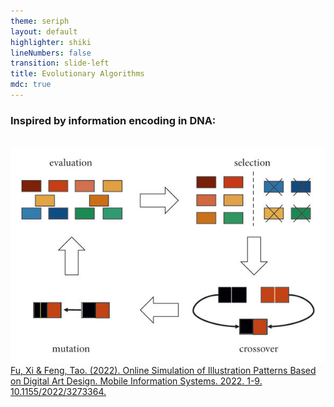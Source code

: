 ```yaml
---
theme: seriph
layout: default
highlighter: shiki
lineNumbers: false
transition: slide-left
title: Evolutionary Algorithms
mdc: true
---
```


<Titler title="Genetic Algorithms" page="8"/>


### Inspired by information encoding in DNA:
<br/>
<img src="/Genetic-algorithm-flow.png" class="h-[65%] rounded">
<a href="https://www.researchgate.net/figure/Genetic-algorithm-flow_fig3_362819509" class="pt-3" >Fu, Xi & Feng, Tao. (2022). Online Simulation of Illustration Patterns Based on Digital Art Design. Mobile Information Systems. 2022. 1-9. 10.1155/2022/3273364. </a>

